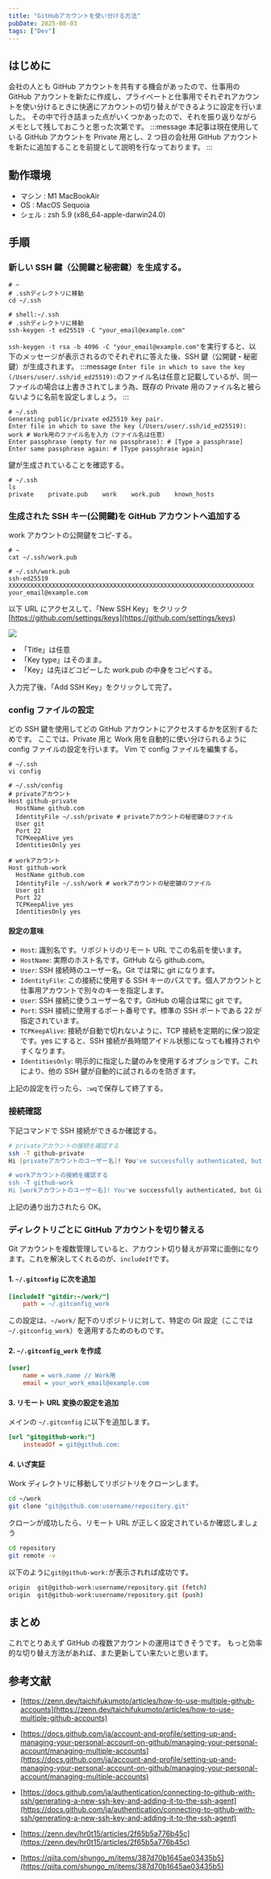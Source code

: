 ```yaml
---
title: "GitHubアカウントを使い分ける方法"
pubDate: 2025-08-03
tags: ["Dev"]
---
```


## はじめに

会社の人とも GitHub アカウントを共有する機会があったので、仕事用の GitHub アカウントを新たに作成し、プライベートと仕事用でそれぞれアカウントを使い分けるときに快適にアカウントの切り替えができるように設定を行いました。
その中で行き詰まった点がいくつかあったので、それを振り返りながらメモとして残しておこうと思った次第です。
:::message
本記事は現在使用している GitHub アカウントを Private 用とし、2 つ目の会社用 GitHub アカウントを新たに追加することを前提として説明を行なっております。
:::

## 動作環境

- マシン : M1 MacBookAir
- OS : MacOS Sequoia
- シェル : zsh 5.9 (x86_64-apple-darwin24.0)

## 手順

### 新しい SSH 鍵（公開鍵と秘密鍵）を生成する。

```shell
# ~
# .sshディレクトリに移動
cd ~/.ssh
```

```shell
# shell:~/.ssh
# .sshディレクトリに移動
ssh-keygen -t ed25519 -C "your_email@example.com"
```

`ssh-keygen -t rsa -b 4096 -C "your_email@example.com"`を実行すると、以下のメッセージが表示されるのでそれぞれに答えた後、SSH 鍵（公開鍵・秘密鍵）が生成されます。
:::message
`Enter file in which to save the key (/Users/user/.ssh/id_ed25519):`のファイル名は任意と記載しているが、同一ファイルの場合は上書きされてしまう為、既存の Private 用のファイル名と被らないように名前を設定しましょう。
:::

```shell
# ~/.ssh
Generating public/private ed25519 key pair.
Enter file in which to save the key (/Users/user/.ssh/id_ed25519): work # Work用のファイル名を入力（ファイル名は任意）
Enter passphrase (empty for no passphrase): # [Type a passphrase]
Enter same passphrase again: # [Type passphrase again]
```

鍵が生成されていることを確認する。

```shell
# ~/.ssh
ls
private    private.pub    work    work.pub    known_hosts
```

### 生成された SSH キー(公開鍵)を GitHub アカウントへ追加する

work アカウントの公開鍵をコピ-する。

```shell
# ~
cat ~/.ssh/work.pub
```

```shell
# ~/.ssh/work.pub
ssh-ed25519 XXXXXXXXXXXXXXXXXXXXXXXXXXXXXXXXXXXXXXXXXXXXXXXXXXXXXXXXXXXXXXXXXXXX your_email@example.com
```

以下 URL にアクセスして、「New SSH Key」をクリック
[https://github.com/settings/keys](https://github.com/settings/keys)

![](https://storage.googleapis.com/zenn-user-upload/2de3b2913d5f-20241104.png)

- 「Title」は任意
- 「Key type」はそのまま。
- 「Key」は先ほどコピーした work.pub の中身をコピペする。

入力完了後、「Add SSH Key」をクリックして完了。

### config ファイルの設定

どの SSH 鍵を使用してどの GitHub アカウントにアクセスするかを区別するためです。
ここでは、Private 用と Work 用を自動的に使い分けられるように config ファイルの設定を行います。
Vim で config ファイルを編集する。

```shell
# ~/.ssh
vi config
```

```shell
# ~/.ssh/config
# privateアカウント
Host github-private
  HostName github.com
  IdentityFile ~/.ssh/private # privateアカウントの秘密鍵のファイル
  User git
  Port 22
  TCPKeepAlive yes
  IdentitiesOnly yes

# workアカウント
Host github-work
  HostName github.com
  IdentityFile ~/.ssh/work # workアカウントの秘密鍵のファイル
  User git
  Port 22
  TCPKeepAlive yes
  IdentitiesOnly yes
```

#### 設定の意味

- `Host`: 識別名です。リポジトリのリモート URL でこの名前を使います。
- `HostName`: 実際のホスト名です。GitHub なら github.com。
- `User`: SSH 接続時のユーザー名。Git では常に git になります。
- `IdentityFile`: この接続に使用する SSH キーのパスです。個人アカウントと仕事用アカウントで別々のキーを指定します。
- `User`: SSH 接続に使うユーザー名です。GitHub の場合は常に git です。
- `Port`: SSH 接続に使用するポート番号です。標準の SSH ポートである 22 が指定されています。
- `TCPKeepAlive`: 接続が自動で切れないように、TCP 接続を定期的に保つ設定です。yes にすると、SSH 接続が長時間アイドル状態になっても維持されやすくなります。
- `IdentitiesOnly`: 明示的に指定した鍵のみを使用するオプションです。これにより、他の SSH 鍵が自動的に試されるのを防ぎます。

上記の設定を行ったら、`:wq`で保存して終了する。

### 接続確認

下記コマンドで SSH 接続ができるか確認する。

```zsh
# privateアカウントの接続を確認する
ssh -T github-private
Hi [privateアカウントのユーザー名]! You've successfully authenticated, but GitHub does not provide shell access.

# workアカウントの接続を確認する
ssh -T github-work
Hi [workアカウントのユーザー名]! You've successfully authenticated, but GitHub does not provide shell access.
```

上記の通り出力されたら OK。

### ディレクトリごとに GitHub アカウントを切り替える

Git アカウントを複数管理していると、アカウント切り替えが非常に面倒になります。これを解決してくれるのが、`includeIf`です。

#### 1. **`~/.gitconfig` に次を追加**

```ini
[includeIf "gitdir:~/work/"]　
    path = ~/.gitconfig_work
```

この設定は、`~/work/` 配下のリポジトリに対して、特定の Git 設定（ここでは`~/.gitconfig_work`）を適用するためのものです。

#### 2. **`~/.gitconfig_work` を作成**

```ini
[user]
    name = work.name // Work用
    email = your_work_email@example.com
```

#### 3. **リモート URL 変換の設定を追加**

メインの `~/.gitconfig` に以下を追加します。

```ini
[url "git@github-work:"]
    insteadOf = git@github.com:
```

#### 4. **いざ実証**

Work ディレクトリに移動してリポジトリをクローンします。

```bash
cd ~/work
git clone "git@github.com:username/repository.git"
```

クローンが成功したら、リモート URL が正しく設定されているか確認しましょう

```bash
cd repository
git remote -v
```

以下のように`git@github-work:`が表示されれば成功です。

```bash
origin  git@github-work:username/repository.git (fetch)
origin  git@github-work:username/repository.git (push)
```

## まとめ

これでとりあえず GitHub の複数アカウントの運用はできそうです。
もっと効率的な切り替え方法があれば、また更新してい来たいと思います。

## 参考文献

- [https://zenn.dev/taichifukumoto/articles/how-to-use-multiple-github-accounts](https://zenn.dev/taichifukumoto/articles/how-to-use-multiple-github-accounts)

- [https://docs.github.com/ja/account-and-profile/setting-up-and-managing-your-personal-account-on-github/managing-your-personal-account/managing-multiple-accounts](https://docs.github.com/ja/account-and-profile/setting-up-and-managing-your-personal-account-on-github/managing-your-personal-account/managing-multiple-accounts)

- [https://docs.github.com/ja/authentication/connecting-to-github-with-ssh/generating-a-new-ssh-key-and-adding-it-to-the-ssh-agent](https://docs.github.com/ja/authentication/connecting-to-github-with-ssh/generating-a-new-ssh-key-and-adding-it-to-the-ssh-agent)

- [https://zenn.dev/hr0t15/articles/2f65b5a776b45c](https://zenn.dev/hr0t15/articles/2f65b5a776b45c)

- [https://qiita.com/shungo_m/items/387d70b1645ae03435b5](https://qiita.com/shungo_m/items/387d70b1645ae03435b5)
